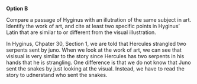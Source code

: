 **Option B**

Compare a passage of Hyginus with an illutration of the same subject in art. Identify the work of art, and cite at least two specific points in Hyginus’ Latin that are similar to or different from the visual illustration.

In Hyginus, Chpater 30, Section 1, we are told that Hercules strangled two serpents sent by juno. When we look at the work of art, we can see that visisual is very similar to the story since Hercules has two serpents in his hands that he is strangling. One difference is that we do not know that Juno sent the snakes by just looking at the visual. Instead, we have to read the story to udnerstand who sent the snakes.






